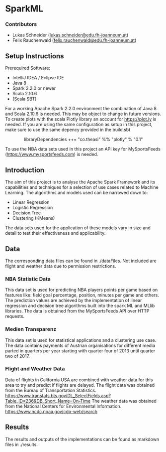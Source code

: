 # SparkML

### Contributors
* Lukas Schneider (lukas.schneider@edu.fh-joanneum.at)
* Felix Rauchenwald (felix.rauchenwald@edu.fh-joanneum.at)

## Setup Instructions
Prerequired Software:
* IntelliJ IDEA / Eclipse IDE
* Java 8
* Spark 2.2.0 or newer
* Scala 2.10.6
* (Scala SBT)

For a working Apache Spark 2.2.0 environment the combination of Java 8 and Scala 2.10.6 is needed. This may be object to change in future versions.
To create plots with the scala Plotly library an account for https://plot.ly is needed. If you are using the same configuration as setup in this project, make sure to use the same depency provided in the build.sbt 
<p align="center">libraryDependencies ++= "co.theasi" %% "plotly" % "0.1"</p>

To use the NBA data sets used in this project an API key for MySportsFeeds (https://www.mysportsfeeds.com) is needed. 

## Introduction
The aim of this project is to analyse the Apache Spark Framework and its capabilities and techniques for a selection of use cases related to Machine Learning. The algorithms and models used can be narrowed down to:
* Linear Regression
*	Logistic Regression
*	Decision Tree
*	Clustering (KMeans)

The data sets used for the application of these models vary in size and detail to test their effectiveness and applicability.  

## Data
The corresponding data files can be found in ./dataFiles. Not included are flight and weather data due to permission restrictions. 

### NBA Statistic Data
This data set is used for predicting NBA players points per game based on features like: field goal percentage, position, minutes per game and others. The prediction values are achieved by the implementation of linear regression and decision tree algorithms built into the spark ML and MLlib libraries. The data is obtained from the MySportsFeeds API over HTTP requests. 

### Medien Transparenz
This data set is used for statistical applications and a clustering use case. The data contains payments of Austrian organisations for different media parted in quarters per year starting with quarter four of 2013 until quarter two of 2017. 

### Flight and Weather Data
Data of flights in California USA are combined with weather data for this area to try and predict if flights are delayed. The flight data was obtained from the Bureau of Transportation Statistics.
https://www.transtats.bts.gov/DL_SelectFields.asp?Table_ID=236&DB_Short_Name=On-Time
The weather data was obtained from the National Centers for Environmental Information.
https://www.ncdc.noaa.gov/cdo-web/search

## Results
The results and outputs of the implementations can be found as markdown files in ./results.
